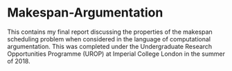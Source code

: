 # Makespan-Argumentation
This contains my final report discussing the properties of the makespan scheduling problem when considered in the language of computational argumentation. This was completed under the Undergraduate Research Opportunities Programme (UROP) at Imperial College London in the summer of 2018.
